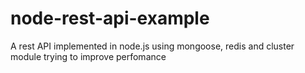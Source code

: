 node-rest-api-example
=====================

A rest API implemented in node.js using mongoose, redis and cluster module trying to improve perfomance
